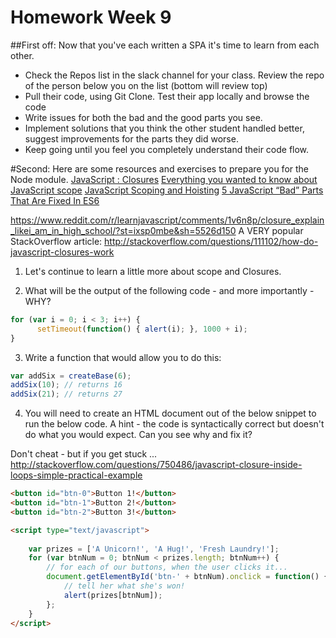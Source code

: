 # Homework Week 9

##First off:
Now that you've each written a SPA it's time to learn from each other.
- Check the Repos list in the slack channel for your class. Review the repo of the person below you on the list (bottom will review top)
- Pull their code, using Git Clone. Test their app locally and browse the code
- Write issues for both the bad and the good parts you see.
- Implement solutions that you think the other student handled better, suggest improvements for the parts they did worse.
- Keep going until you feel you completely understand their code flow.

#Second:
Here are some resources and exercises to prepare you for the Node module.
[JavaScript : Closures](http://conceptf1.blogspot.nl/2013/11/javascript-closures.html)
[Everything you wanted to know about JavaScript scope](https://toddmotto.com/everything-you-wanted-to-know-about-javascript-scope/)
[JavaScript Scoping and Hoisting](http://www.adequatelygood.com/JavaScript-Scoping-and-Hoisting.html)
[5 JavaScript “Bad” Parts That Are Fixed In ES6](https://medium.freecodecamp.com/5-javascript-bad-parts-that-are-fixed-in-es6-c7c45d44fd81)

https://www.reddit.com/r/learnjavascript/comments/1v6n8p/closure_explain_likei_am_in_high_school/?st=ixsp0mbe&sh=5526d150 A VERY popular StackOverflow article: http://stackoverflow.com/questions/111102/how-do-javascript-closures-work

1. Let's continue to learn a little more about scope and Closures. 


2. What will be the output of the following code - and more importantly - WHY? 

```js
for (var i = 0; i < 3; i++) {
      setTimeout(function() { alert(i); }, 1000 + i);
}
```


3. Write a function that would allow you to do this:
```js
var addSix = createBase(6);
addSix(10); // returns 16
addSix(21); // returns 27
```

4. You will need to create an HTML document out of the below snippet to run the below code. A hint - the code is syntactically correct but doesn't do what you would expect. Can you see why and fix it?

Don't cheat - but if you get stuck ... http://stackoverflow.com/questions/750486/javascript-closure-inside-loops-simple-practical-example

```html 
<button id="btn-0">Button 1!</button>
<button id="btn-1">Button 2!</button>
<button id="btn-2">Button 3!</button>

<script type="text/javascript">
    
    var prizes = ['A Unicorn!', 'A Hug!', 'Fresh Laundry!'];
    for (var btnNum = 0; btnNum < prizes.length; btnNum++) {
        // for each of our buttons, when the user clicks it...
        document.getElementById('btn-' + btnNum).onclick = function() {
            // tell her what she's won!
            alert(prizes[btnNum]);
        };
    }
</script>
```
